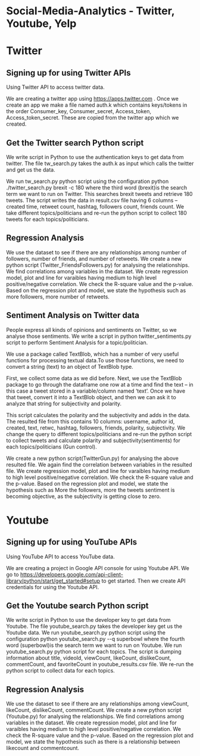 # Social-Media-Analytics - Twitter, Youtube, Yelp

# Twitter

## Signing up for using Twitter APIs

Using Twitter API to access twitter data.

We are creating a twitter app using https://apps.twitter.com . Once we create an app we make a file named auth.k which contains keys/tokens in the order Consumer_key, Consumer_secret, Access_token, Access_token_secret. These are copied from the twitter app which we created. 

## Get the Twitter search Python script 

We write script in Python to use the authentication keys to get data from twitter. The file tw_search.py takes the auth.k as input which calls the twitter and get us the data.

We run tw_search.py python script using the configuration  python ./twitter_search.py brexit -c 180 where the third word (brexit)is the search term we want to run on Twitter. This searches brexit tweets and retrieve 180 tweets. The script writes the data in result.csv file having 6 columns – created time, retweet count, hashtag, followers count, friends count. We take different topics/politicians and re-run the python script to collect 180 tweets for each topics/politicians.

## Regression Analysis

We use the dataset to see if there are any relationships among number of followers, number of friends, and number of retweets. We create a new python script (Twitter_FriendsFollowers.py) for analysing the relationships. We find correlations among variables in the dataset. We create regression model, plot and line for varaibles having medium to high level positive/negative correlation. We check the R-square value and the p-value. Based on the regression plot and model, we state the hypothesis such as more followers, more number of retweets.

## Sentiment Analysis on Twitter data

People express all kinds of opinions and sentiments on Twitter, so we analyse those sentiments. We write a script in python twitter_sentiments.py script to perform Sentiment Analysis for a topic/politician. 

We use a package called TextBlob, which has a number of very useful functions for processing textual data.To use those functions, we need to convert a string (text) to an object of TextBlob type.

First, we collect some data as we did before. Next, we use the TextBlob package to go through the dataframe one row at a time and find the text – in this case a tweet stored in a variable/column named ‘text’. Once we have that tweet, convert it into a TextBlob object, and then we can ask it to analyze that string for subjectivity and polarity.

This script calculates the polarity and the subjectivity and adds in the data. The resulted file from this contains 10 columns: username, author id, created, text, retwc, hashtag, followers, friends, polarity, subjectivity. We change the query to different topics/politicians and re-run the python script to collect tweets and calculate polarity and subjectivity(sentiments) for each topics/politicians (Gun control).

We create a new python script(TwitterGun.py) for analysing the above resulted file. We again find the correlation between variables in the resulted file. We create regression model, plot and line for varaibles having medium to high level positive/negative correlation. We check the R-square value and the p-value. Based on the regression plot and model, we state the hypothesis such as More the followers, more the tweets sentiment is becoming objective, as the subjectivity is getting close to zero.


# Youtube

## Signing up for using YouTube APIs

Using YouTube API to access YouTube data.

We are creating a project in Google API console for using Youtube API. We go to https://developers.google.com/api-client-library/python/start/get_started#setup to get started. Then we create API credentials for using the Youtube API.

## Get the Youtube search Python script 

We write script in Python to use the developer key to get data from Youtube. The file youtube_search.py takes the developer key get us the Youtube data.
We run youtube_search.py python script using the configuration  python youtube_search.py --q superbowl where the fourth word (superbowl)is the search term we want to run on Youtube. We run youtube_search.py python script for each topics. The script is dumping information about title, videoId, viewCount, likeCount, dislikeCount, commentCount, and favoriteCount in youtube_results.csv file. We re-run the python script to collect data for each topics.
 
## Regression Analysis

We use the dataset to see if there are any relationships among viewCount, likeCount, dislikeCount, commentCount. We create a new python script (Youtube.py) for analysing the relationships. We find correlations among variables in the dataset. We create regression model, plot and line for varaibles having medium to high level positive/negative correlation. We check the R-square value and the p-value. Based on the regression plot and model, we state the hypothesis such as there is a relationship between likecount and commentcount.

